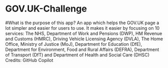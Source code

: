# GOV.UK-Challenge
#What is the purpose of this app?
An app which helps the GOV.UK page a lot simpler and easier for users to use. It makes it easier by focusing on 10 services: The NHS, Department of Work and Pensions (DWP), HM Revenue and Customs (HMRC), Driving Vehicle Licensing Agency (DVLA), The Home Office, Ministry of Justice (MoJ), Department for Education (DfE), Department for Environment, Food and Rural Affairs (DEFRA), Department of Transport (DfT) and Department of Health and Social Care (DHSC)
Credits: GitHub Copilot
